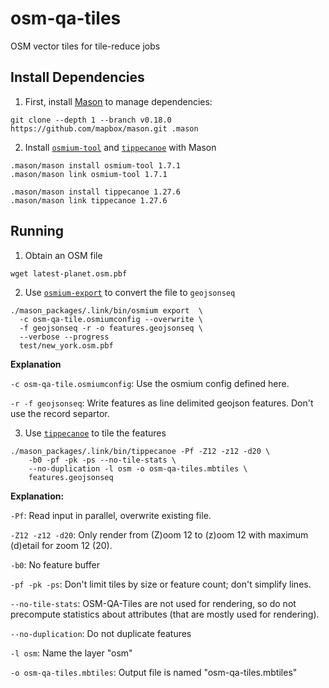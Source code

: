 # osm-qa-tiles
OSM vector tiles for tile-reduce jobs


## Install Dependencies
1. First, install [Mason](//github.com/mapbox/mason) to manage dependencies:

```
git clone --depth 1 --branch v0.18.0 https://github.com/mapbox/mason.git .mason
```


2. Install [`osmium-tool`](//osmcode.org/osmium-tool/) and [`tippecanoe`](//github.com/mapbox/tippecanoe) with Mason

```
.mason/mason install osmium-tool 1.7.1
.mason/mason link osmium-tool 1.7.1

.mason/mason install tippecanoe 1.27.6
.mason/mason link tippecanoe 1.27.6
```

## Running
1. Obtain an OSM file

```
wget latest-planet.osm.pbf
```

2. Use [`osmium-export`](//osmcode.org/osmium-tool/) to convert the file to `geojsonseq`

```
./mason_packages/.link/bin/osmium export  \
  -c osm-qa-tile.osmiumconfig --overwrite \
  -f geojsonseq -r -o features.geojsonseq \
  --verbose --progress
  test/new_york.osm.pbf
```

**Explanation**

`-c osm-qa-tile.osmiumconfig`: Use the osmium config defined here.

`-r -f geojsonseq`: Write features as line delimited geojson features. Don't use the record separtor.


3. Use [`tippecanoe`](//github.com/mapbox/tippecanoe) to tile the features

```
./mason_packages/.link/bin/tippecanoe -Pf -Z12 -z12 -d20 \
	-b0 -pf -pk -ps --no-tile-stats \
	--no-duplication -l osm -o osm-qa-tiles.mbtiles \
	features.geojsonseq 
```

**Explanation:**

`-Pf`: Read input in parallel, overwrite existing file.

`-Z12 -z12 -d20`: Only render from (Z)oom 12 to (z)oom 12 with maximum (d)etail for zoom 12 (20).

`-b0`: No feature buffer 


`-pf -pk -ps`:  Don't limit tiles by size or feature count; don't simplify lines.

`--no-tile-stats`: OSM-QA-Tiles are not used for rendering, so do not precompute statistics about attributes (that are mostly used for rendering). 

`--no-duplication`: Do not duplicate features 

`-l osm`: Name the layer "osm"

`-o osm-qa-tiles.mbtiles`: Output file is named "osm-qa-tiles.mbtiles"